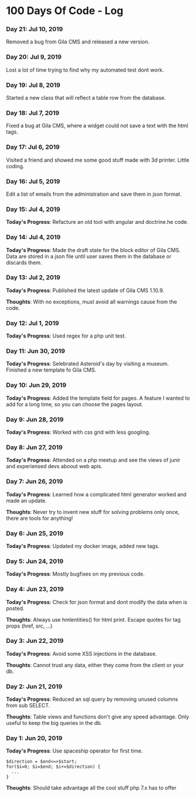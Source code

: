 # 100 Days Of Code - Log


### Day 21: Jul 10, 2019

Removed a bug from Gila CMS and released a new version.

### Day 20: Jul 9, 2019

Lost a lot of time trying to find why my automated test dont work.

### Day 19: Jul 8, 2019

Started a new class that will reflect a table row from the database.

### Day 18: Jul 7, 2019

Fixed a bug at Gila CMS, where a widget could not save a text with the html tags.

### Day 17: Jul 6, 2019

Visited a friend and showed me some good stuff made with 3d printer. Little coding.

### Day 16: Jul 5, 2019

Edit a list of emails from the administration and save them in json format.

### Day 15: Jul 4, 2019

**Today's Progress**: Refacture an old tool with angular and doctrine.he code.

### Day 14: Jul 4, 2019

**Today's Progress**: Made the draft state for the block editor of Gila CMS. Data are stored in a json file until user saves them in the database or discards them.

### Day 13: Jul 2, 2019

**Today's Progress**: Published the latest update of Gila CMS 1.10.9. 

**Thoughts**: With no exceptions, must avoid all warnings cause from the code.

### Day 12: Jul 1, 2019

**Today's Progress**: Used regex for a php unit test.

### Day 11: Jun 30, 2019

**Today's Progress**: Selebrated Asteroid's day by visiting a museum. Finished a new template fo Gila CMS.

### Day 10: Jun 29, 2019

**Today's Progress**: Added the template field for pages. A feature I wanted to add for a long time, so you can choose the pages layout.

### Day 9: Jun 28, 2019

**Today's Progress**: Worked with css grid with less googling.

### Day 8: Jun 27, 2019

**Today's Progress**: Attended on a php meetup and see the views of junir and experiensed devs aboout web apis.

### Day 7: Jun 26, 2019

**Today's Progress**: Learned how a complicated html generator worked and made an update.

**Thoughts**: Never try to invent new stuff for solving problems only once, there are tools for anything!

### Day 6: Jun 25, 2019

**Today's Progress**: Updated my docker image, added new tags.

### Day 5: Jun 24, 2019

**Today's Progress**: Mostly bugfixes on my previous code.

### Day 4: Jun 23, 2019

**Today's Progress**: Check for json format and dont modify the data when is posted.

**Thoughts**: Always use hmlentities() for html print. Escape quotes for tag props (href, src, ...)

### Day 3: Jun 22, 2019

**Today's Progress**: Avoid some XSS injections in the database.

**Thoughts**: Cannot trust any data, either they come from the client or your db.

### Day 2: Jun 21, 2019

**Today's Progress**: Reduced an sql query by removing unused columns from sub SELECT.

**Thoughts**: Table views and functions don't give any speed advantage. Only useful to keep the big queries in the db.

### Day 1: Jun 20, 2019

**Today's Progress**: Use spaceship operator for first time.
```
$direction = $end<=>$start;
for($i=0; $i=$end; $i+=$direction) {
  ...
}
```
**Thoughts**: Should take advantage all the cool stuff php 7.x has to offer
